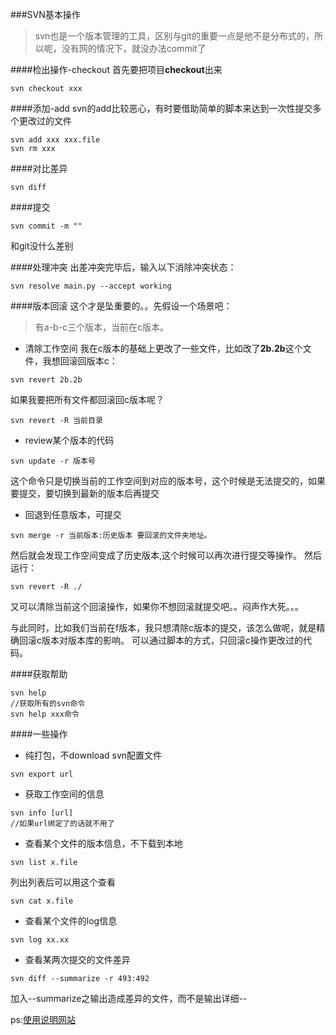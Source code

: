 ###SVN基本操作
> svn也是一个版本管理的工具，区别与git的重要一点是他不是分布式的，所以呢，没有网的情况下，就没办法commit了

####检出操作-checkout
首先要把项目**checkout**出来
```
svn checkout xxx
```

####添加-add
svn的add比较恶心，有时要借助简单的脚本来达到一次性提交多个更改过的文件
```
svn add xxx xxx.file
svn rm xxx
```

####对比差异
```
svn diff
```

####提交
```
svn commit -m ""
```
和git没什么差别

####处理冲突
出差冲突完毕后，输入以下消除冲突状态：
```
svn resolve main.py --accept working
```

####版本回滚
这个才是坠重要的。。先假设一个场景吧：
> 有a-b-c三个版本，当前在c版本。

- 清除工作空间
我在c版本的基础上更改了一些文件，比如改了**2b.2b**这个文件，我想回滚回版本c：
```
svn revert 2b.2b
```

如果我要把所有文件都回滚回c版本呢？
```
svn revert -R 当前目录
```

- review某个版本的代码
```
svn update -r 版本号
```
这个命令只是切换当前的工作空间到对应的版本号，这个时候是无法提交的，如果要提交，要切换到最新的版本后再提交

- 回退到任意版本，可提交
```
svn merge -r 当前版本:历史版本 要回滚的文件夹地址。
```
然后就会发现工作空间变成了历史版本,这个时候可以再次进行提交等操作。
然后运行：
```
svn revert -R ./
```
又可以清除当前这个回滚操作，如果你不想回滚就提交吧。。闷声作大死。。。

与此同时，比如我们当前在f版本，我只想清除c版本的提交，该怎么做呢，就是精确回滚c版本对版本库的影响。
可以通过脚本的方式，只回滚c操作更改过的代码。


####获取帮助
```
svn help
//获取所有的svn命令
svn help xxx命令
```

####一些操作
- 纯打包，不download svn配置文件
```
svn export url
```

- 获取工作空间的信息
```
svn info [url]
//如果url绑定了的话就不用了
```

- 查看某个文件的版本信息，不下载到本地
```
svn list x.file
```
列出列表后可以用这个查看
```
svn cat x.file
```

- 查看某个文件的log信息
```
svn log xx.xx
```

- 查看某两次提交的文件差异
```
svn diff --summarize -r 493:492
```
加入--summarize之输出造成差异的文件，而不是输出详细--


ps:[使用说明网站](http://riaoo.com/subpages/svn_cmd_reference.html)
